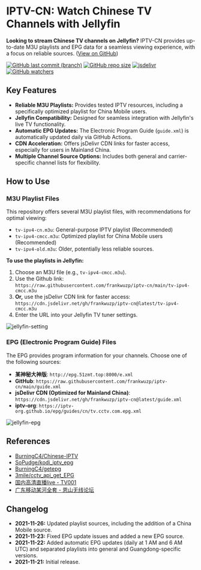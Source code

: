 # IPTV-CN: Watch Chinese TV Channels with Jellyfin

**Looking to stream Chinese TV channels on Jellyfin?** IPTV-CN provides up-to-date M3U playlists and EPG data for a seamless viewing experience, with a focus on reliable sources. ([View on GitHub](https://github.com/frankwuzp/iptv-cn))

[![GitHub last commit (branch)](https://img.shields.io/github/last-commit/frankwuzp/iptv-cn/main?style=flat-square)](https://github.com/frankwuzp/iptv-cn)
[![GitHub repo size](https://img.shields.io/github/repo-size/frankwuzp/iptv-cn?style=flat-square)](https://github.com/frankwuzp/iptv-cn)
[![jsdelivr](https://data.jsdelivr.com/v1/package/gh/frankwuzp/iptv-cn/badge)](https://www.jsdelivr.com/package/gh/frankwuzp/iptv-cn)
[![GitHub watchers](https://img.shields.io/github/watchers/frankwuzp/iptv-cn?style=social)](https://github.com/frankwuzp/iptv-cn)

## Key Features

*   **Reliable M3U Playlists:** Provides tested IPTV resources, including a specifically optimized playlist for China Mobile users.
*   **Jellyfin Compatibility:** Designed for seamless integration with Jellyfin's live TV functionality.
*   **Automatic EPG Updates:** The Electronic Program Guide (`guide.xml`) is automatically updated daily via GitHub Actions.
*   **CDN Acceleration:** Offers jsDelivr CDN links for faster access, especially for users in Mainland China.
*   **Multiple Channel Source Options:** Includes both general and carrier-specific channel lists for flexibility.

## How to Use

### M3U Playlist Files

This repository offers several M3U playlist files, with recommendations for optimal viewing:

*   `tv-ipv4-cn.m3u`: General-purpose IPTV playlist (Recommended)
*   `tv-ipv4-cmcc.m3u`: Optimized playlist for China Mobile users (Recommended)
*   `tv-ipv4-old.m3u`: Older, potentially less reliable sources.

**To use the playlists in Jellyfin:**

1.  Choose an M3U file (e.g., `tv-ipv4-cmcc.m3u`).
2.  Use the Github link: `https://raw.githubusercontent.com/frankwuzp/iptv-cn/main/tv-ipv4-cmcc.m3u`
3.  **Or,** use the jsDelivr CDN link for faster access: `https://cdn.jsdelivr.net/gh/frankwuzp/iptv-cn@latest/tv-ipv4-cmcc.m3u`
4.  Enter the URL into your Jellyfin TV tuner settings.

![jellyfin-setting](./image/jellyfin-settings.jpg)

### EPG (Electronic Program Guide) Files

The EPG provides program information for your channels.  Choose one of the following sources:

*   **某神秘大神版**: `http://epg.51zmt.top:8000/e.xml`
*   **GitHub**: `https://raw.githubusercontent.com/frankwuzp/iptv-cn/main/guide.xml`
*   **jsDelivr CDN (Optimized for Mainland China)**: `https://cdn.jsdelivr.net/gh/frankwuzp/iptv-cn@latest/guide.xml`
*   **iptv-org**: `https://iptv-org.github.io/epg/guides/cn/tv.cctv.com.epg.xml`

![jellyfin-epg](./image/jellyfin-epg.jpg)

## References

*   [BurningC4/Chinese-IPTV](https://github.com/BurningC4/Chinese-IPTV)
*   [SoPudge/kodi_iptv_epg](https://github.com/SoPudge/kodi_iptv_epg)
*   [BurningC4/getepg](https://github.com/BurningC4/getepg)
*   [3mile/cctv_api_get_EPG](https://github.com/3mile/cctv_api_get_EPG)
*   [国内高清直播live - TV001](http://www.tv001.vip/forum.php?mod=viewthread&tid=3)
*   [广东移动某河全套 - 恩山无线论坛](https://www.right.com.cn/forum/thread-6809023-1-1.html)

## Changelog

*   **2021-11-26:** Updated playlist sources, including the addition of a China Mobile source.
*   **2021-11-23:** Fixed EPG update issues and added a new EPG source.
*   **2021-11-22:** Added automatic EPG updates (daily at 1 AM and 6 AM UTC) and separated playlists into general and Guangdong-specific versions.
*   **2021-11-21:** Initial release.